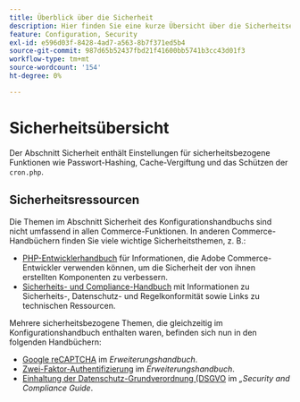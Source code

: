 ```yaml
---
title: Überblick über die Sicherheit
description: Hier finden Sie eine kurze Übersicht über die Sicherheitseinstellungen für das Adobe Commerce-Programm.
feature: Configuration, Security
exl-id: e596d03f-8428-4ad7-a563-8b7f371ed5b4
source-git-commit: 987d65b52437fbd21f41600bb5741b3cc43d01f3
workflow-type: tm+mt
source-wordcount: '154'
ht-degree: 0%

---
```


# Sicherheitsübersicht

Der Abschnitt Sicherheit enthält Einstellungen für sicherheitsbezogene Funktionen wie Passwort-Hashing, Cache-Vergiftung und das Schützen der `cron.php`.

## Sicherheitsressourcen

Die Themen im Abschnitt Sicherheit des Konfigurationshandbuchs sind nicht umfassend in allen Commerce-Funktionen. In anderen Commerce-Handbüchern finden Sie viele wichtige Sicherheitsthemen, z. B.:

- [PHP-Entwicklerhandbuch](https://developer.adobe.com/commerce/php/development/security/) für Informationen, die Adobe Commerce-Entwickler verwenden können, um die Sicherheit der von ihnen erstellten Komponenten zu verbessern.
- [Sicherheits- und Compliance-Handbuch](https://experienceleague.adobe.com/en/docs/commerce-operations/security-and-compliance/overview) mit Informationen zu Sicherheits-, Datenschutz- und Regelkonformität sowie Links zu technischen Ressourcen.

Mehrere sicherheitsbezogene Themen, die gleichzeitig im Konfigurationshandbuch enthalten waren, befinden sich nun in den folgenden Handbüchern:

- [Google reCAPTCHA](https://experienceleague.adobe.com/en/docs/commerce-admin/systems/security/captcha/security-google-recaptcha) im _Erweiterungshandbuch_.
- [Zwei-Faktor-Authentifizierung](https://developer.adobe.com/commerce/testing/functional-testing-framework/two-factor-authentication/) im _Erweiterungshandbuch_.
- [Einhaltung der Datenschutz-Grundverordnung (DSGVO](https://experienceleague.adobe.com/en/docs/commerce-operations/security-and-compliance/privacy/gdpr) im _„Security and Compliance Guide_.
